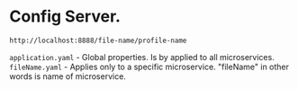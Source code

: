 # Config Server.

`http://localhost:8888/file-name/profile-name`

`application.yaml` - Global properties. Is by applied to all microservices.
`fileName.yaml` - Applies only to a specific microservice. "fileName" in other words is name of microservice.
